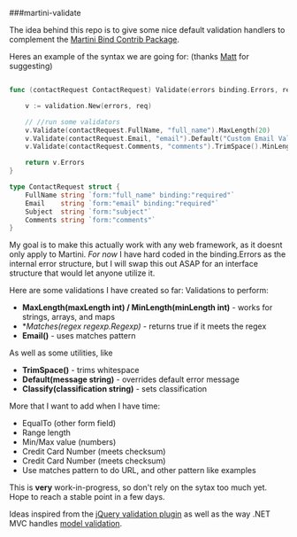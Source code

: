 ###martini-validate

The idea behind this repo is to give some nice default validation handlers to complement the [Martini Bind Contrib Package](https://github.com/martini-contrib/binding).  

Heres an example of the syntax we are going for: (thanks [Matt](https://github.com/mholt) for suggesting)
```go

func (contactRequest ContactRequest) Validate(errors binding.Errors, req *http.Request) binding.Errors {

	v := validation.New(errors, req)

	// //run some validators
	v.Validate(contactRequest.FullName, "full_name").MaxLength(20)
	v.Validate(contactRequest.Email, "email").Default("Custom Email Validation Message").Classify("email-class").Email()
	v.Validate(contactRequest.Comments, "comments").TrimSpace().MinLength(10)

	return v.Errors
}

type ContactRequest struct {
	FullName string `form:"full_name" binding:"required"`
	Email    string `form:"email" binding:"required"`
	Subject  string `form:"subject"`
	Comments string `form:"comments"`
}
```

My goal is to make this actually work with any web framework, as it doesnt only apply to Martini.  *For now* I have hard coded in the binding.Errors as the internal error structure, but I will swap this out ASAP for an interface structure that would let anyone utilize it.

Here are some validations I have created so far:
Validations to perform:

-  **MaxLength(maxLength int) / MinLength(minLength int)** - works for strings, arrays, and maps
-  **Matches(regex *regexp.Regexp)** - returns true if it meets the regex
-  **Email()** - uses matches pattern

As well as some utilities, like

-   **TrimSpace()** - trims whitespace
-   **Default(message string)** - overrides default error message
-   **Classify(classification string)** - sets classification


More that I want to add when I have time:

-  EqualTo (other form field)
-  Range length
-  Min/Max value (numbers)
-  Credit Card Number (meets checksum)
-  Credit Card Number (meets checksum)
-  Use matches pattern to do URL, and other pattern like examples




This is **very** work-in-progress, so don't rely on the sytax too much yet. Hope to reach a stable point in a few days.

Ideas inspired from the [jQuery validation plugin](http://jqueryvalidation.org/documentation/) as well as the way .NET MVC handles [model validation](http://www.asp.net/mvc/tutorials/mvc-4/getting-started-with-aspnet-mvc4/adding-validation-to-the-model).

